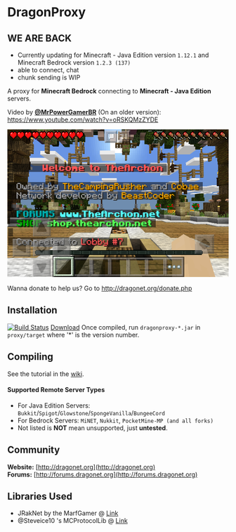 DragonProxy
===========

## WE ARE BACK
- Currently updating for Minecraft - Java Edition version `1.12.1` and Minecraft Bedrock version `1.2.3 (137)`
- able to connect, chat
- chunk sending is WIP

A proxy for **Minecraft Bedrock** connecting to **Minecraft - Java Edition** servers.

Video by **[@MrPowerGamerBR](https://github.com/MrPowerGamerBR)** (On an older version): https://www.youtube.com/watch?v=oRSKQMzZYDE

![Screenshot](https://raw.githubusercontent.com/DragonetMC/DragonProxy/master/screenshots/TheArchon.png)

Wanna donate to help us? Go to http://dragonet.org/donate.php

## Installation
[![Build Status](https://drone.io/github.com/DragonetMC/DragonProxy/status.png)](https://drone.io/github.com/DragonetMC/DragonProxy/files) [Download](https://drone.io/github.com/DragonetMC/DragonProxy/files)
Once compiled, run `dragonproxy-*.jar` in `proxy/target` where '*' is the version number.

## Compiling
See the tutorial in the [wiki](https://github.com/DragonetMC/DragonProxy/wiki).

#### Supported Remote Server Types
- For Java Edition Servers: `Bukkit`/`Spigot`/`Glowstone`/`SpongeVanilla`/`BungeeCord`
- For Bedrock Servers: `MiNET`, `Nukkit`, `PocketMine-MP (and all forks)`
- Not listed is **NOT** mean unsupported, just **untested**.

## Community
**Website:** [http://dragonet.org](http://dragonet.org)  
**Forums:** [http://forums.dragonet.org](http://forums.dragonet.org)

## Libraries Used
* JRakNet by the MarfGamer @ [Link](https://github.com/JRakNet/JRakNet)
* @Steveice10 's MCProtocolLib @ [Link](https://github.com/Steveice10/MCProtocolLib)
